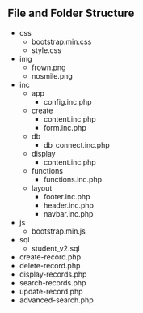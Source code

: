 ## File and Folder Structure

- css
   - bootstrap.min.css
   - style.css
- img
	- frown.png
	- nosmile.png
- inc
	- app
		- config.inc.php
	- create
		- content.inc.php
		- form.inc.php
	- db
		- db_connect.inc.php
	- display
		- content.inc.php
	- functions
		- functions.inc.php
	- layout
		- footer.inc.php
		- header.inc.php
		- navbar.inc.php
- js
	- bootstrap.min.js
- sql
	- student_v2.sql
- create-record.php
- delete-record.php
- display-records.php
- search-records.php
- update-record.php
- advanced-search.php


